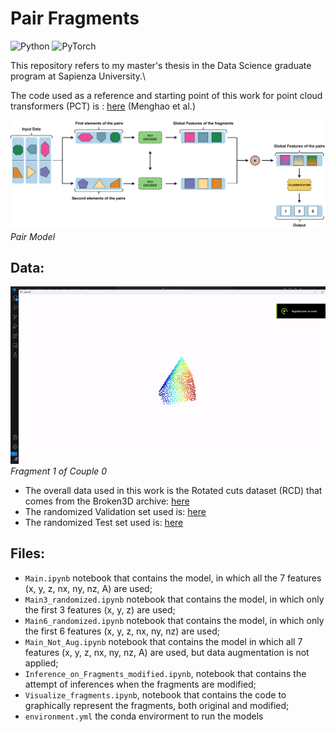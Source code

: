  # Pair Fragments
![Python](https://img.shields.io/badge/python-3670A0?style=for-the-badge&logo=python&logoColor=ffdd54)
![PyTorch](https://img.shields.io/badge/PyTorch-%23EE4C2C.svg?style=for-the-badge&logo=PyTorch&logoColor=white)

This repository refers to my master's thesis in the Data Science graduate program at Sapienza University.\\

The code used as a reference and starting point of this work for point cloud transformers (PCT) is : [here](https://github.com/qq456cvb/Point-Transformers) (Menghao et al.)

![My Imaged](figures/schema_2.png)
*Pair Model*


## Data:
![Alt Text](figures/Miniconda32024.02.20-15.23.03.01-ezgif.com-video-to-gif-converter.gif)
*Fragment 1 of Couple 0*

* The overall data used in this work is the Rotated cuts dataset (RCD) that comes from the Broken3D archive: [here](https://deeplearninggate.roma1.infn.it/)
* The randomized Validation set used is: [here](https://drive.google.com/file/d/1UWc90jlblj_aks512WgtJRRJe9qyxEEO/view?usp=drive_link)
* The randomized Test set used is: [here](https://drive.google.com/file/d/17YF-sJryzKPkg8W-1FRWMt_62Y3cS-1o/view?usp=drive_link)


## Files:
* `Main.ipynb` notebook that contains the model, in which all the 7 features (x, y, z, nx, ny, nz, A) are used;
* `Main3_randomized.ipynb` notebook that contains the model, in which only the  first 3 features (x, y, z) are used;
* `Main6_randomized.ipynb` notebook that contains the model, in which only the  first 6 features (x, y, z, nx, ny, nz) are used;
* `Main_Not_Aug.ipynb` notebook that contains the model in which all 7 features (x, y, z, nx, ny, nz, A) are used, but data augmentation is not applied;
* `Inference_on_Fragments_modified.ipynb`, notebook that contains the attempt of inferences when the fragments are modified;
* `Visualize_fragments.ipynb`, notebook that contains the code to graphically represent the fragments, both original and modified;
* `environment.yml` the conda envirorment to run the models
  
